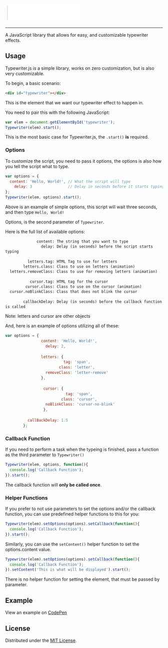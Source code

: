 ![Typewriter.js](https://raw.githubusercontent.com/mwrouse/typewriter.js/master/images/typewriterjs.gif)
<hr/>
A JavaScript library that allows for easy, and customizable typewriter effects.

## Usage
Typewriter.js is a simple library, works on zero customization, but is also very customizable.

To begin, a basic scenario:
```html
<div id="typewriter"></div>
```
This is the element that we want our typewriter effect to happen in.


You need to pair this with the following JavaScript:
```javascript
var elem = document.getElementById('typewriter');
Typewriter(elem).start();
```
This is the most basic case for Typewriter.js, the ```.start()``` **is** required.


### Options
To customize the script, you need to pass it options, the options is also how you tell the script what to type.
```javascript
var options = {
  content: 'Hello, World!', // What the script will type
    delay: 3                // Delay in seconds before it starts typing
};
Typewriter(elem, options).start();
```
Above is an example of simple options, this script will wait three seconds, and then type ```Hello, World!```

Options, is the second parameter of ```Typewriter```.

Here is the full list of available options:
```
              content: The string that you want to type
                delay: Delay (in seconds) before the script starts typing 
    
          letters.tag: HTML Tag to use for letters
        letters.class: Class to use on letters (animation)
  letters.removeClass: Class to use for removing letters (animation)
  
           cursor.tag: HTML tag for the cursor
         cursor.class: Class to use on the cursor (animation)
  cursor.noBlinkClass: Class that does not blink the cursor
   
        callbackDelay: Delay (in seconds) before the callback function is called
```
Note: letters and cursor are other objects

And, here is an example of options utilizing all of these:
```javascript
var options = {
                content: 'Hello, World!',
                  delay: 2,
                
                letters: {
                          tag: 'span',
                        class: 'letter',
                  removeClass: 'letter-remove'
                },
                
                 cursor: {
                           tag: 'span',
                         class: 'cursor',
                  noBlinkClass: 'cursor-no-blink'
                 },
                
          callBackDelay: 1.5
        };
```

### Callback Function 
If you need to perform a task when the typeing is finished, pass a function as the third parameter to ```Typewriter()```
```javascript
Typewriter(elem, options, function(){
  console.log('Callback Function');
}).start();
```
The callback function will **only be called once**. 


### Helper Functions
If you prefer to not use parameters to set the options and/or the callback function, you can use predefined helper functions to this for you:
```javascript
Typewriter(elem).setOptions(options).setCallback(function(){
  console.log('Callback Function');
}).start();
```

Similarly, you can use the ```setContent()``` helper function to set the options.content value.
```javascript
Typewriter(elem).setOptions(options).setCallback(function(){
  console.log('Callback Function');
}).setContent('This is what will be displayed').start();
```
There is no helper function for setting the element, that must be passed by parameter.

## Example 
View an example on [CodePen](http://codepen.io/mwrouse/full/PNpmbd)


## License 
Distributed under the [MIT License](https://raw.githubusercontent.com/mwrouse/typewriter.js/master/LICENSE).
